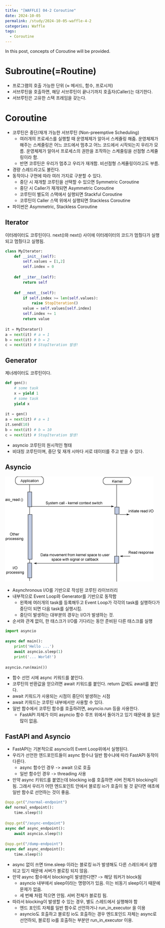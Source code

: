 ```yaml
---
title: "[WAFFLE] 04-2 Coroutine"
date: 2024-10-05
permalink: /study/2024-10-05-waffle-4-2
categories: Waffle
tags:
  - Coroutine
---
```


In this post, concepts of Coroutine will be provided.

# Subroutine(=Routine)
- 프로그램의 호출 가능한 단위 (≈ 메서드, 함수, 프로시저)
- 서브루틴을 호출하면, 해당 서브루틴이 끝나기까지 호출자(Caller)는 대기한다.
- 서브루틴은 고유한 스택 프레임을 갖는다.

# Coroutine
- 코루틴은 중단/재개 가능한 서브루틴 (Non-preemptive Scheduling)
    - 여러개의 프로세스를 실행할 때 운영체제가 알아서 스케쥴링 해줌. 운영체제가 해주는 스케줄링은 어느 코드에서 멈추고 어느 코드에서 시작되는지 우리가 모름. 운영체제가 알아서 프로세스의 권한을 조작하는 스케줄링을 선점형 스케쥴링이라 함.
    - 반면 코루틴은 우리가 멈추고 우리가 재개함. 비선점형 스케쥴링이라고도 부름.
- 경량 스레드라고도 불린다.
- 동작이나 구현에 따라 여러 가지로 구분할 수 있다.
    - 중단 시 재개할 코루틴을 선택할 수 있으면 Symmetric Coroutine
    - 중단 시 Caller가 재개되면 Asymmetric Coroutine
    - 코루틴이 별도의 스택에서 실행되면 Stackful Coroutine
    - 코루틴이 Caller 스택 위에서 실행되면 Stackless Coroutine
- 파이썬은 Asymmetric, Stackless Coroutine

## Iterator
이터레이터도 코루틴이다. next()와 next() 사이에 이터레이터의 코드가 멈췄다가 실행되고 멈췄다고 실행됨.
```python
class MyIterator:
    def __init__(self):
        self.values = [1,2]
        self.index = 0

    def __iter__(self):
        return self
    
    def __next__(self):
        if self.index >= len(self.values):
            raise StopIteration()
        value = self.values[self.index]
        self.index += 1
        return value

it = MyIterator()
a = next(it) # a = 1
b = next(it) # b = 2
c = next(it) # StopIteration 발생!
```

## Generator
제너레이터도 코루틴이다.
```python
def gen():
    # some task
    x = yield 1
    # some task
    yield x

it = gen()
a = next(it) # a = 1
it.send(10)
b = next(it) # b = 10
c = next(it) # StopIteration 발생!
```
- asyncio 코루틴의 원시적인 형태
- 비대칭 코루틴이며, 중단 및 재개 시마다 서로 데이터를 주고 받을 수 있다.

## Asyncio
![asynchronous-io](..\images\2024-10-05-waffle-4-2\asynchronous-io.png)
- Asynchronous I/O를 기반으로 작성된 코루틴 라이브러리
- 내부적으로 Event Loop와 Generator를 기반으로 동작함
    - 왼쪽에 여러개의 task를 등록해두고 Event Loop가 각각의 task를 실행하다가 중단이 되면 다음 task를 실행시킴.
    - 중단이 발생하는 대부분의 경우는 I/O가 발생하는 것.
- 순서와 관계 없이, 한 태스크가 I/O를 기다리는 동안 준비된 다른 태스크를 실행

```python
import asyncio

async def main():
    print('Hello ...')
    await asyncio.sleep(1)
    print('... World!')

asyncio.run(main())
```
- 함수 선언 시에 async 키워드를 붙인다.
- 코루틴의 반환값을 얻으려면 await 키워드를 붙인다. return 값에도 await를 붙인다.
- await 키워드가 사용되는 시점이 중단이 발생하는 시점
- await 키워드는 코루틴 내부에서만 사용할 수 있다.
- 일반 함수에서 코루틴 함수를 호출하려면, asyncio.run 등을 사용한다.
    - FastAPI 자체가 이미 asyncio 함수 루프 위에서 돌아가고 있기 때문에 쓸 일은 많이 없음.

## FastAPI and Asyncio
- FastAPI는 기본적으로 asyncio의 Event Loop위에서 실행된다.
- 우리가 선언한 엔드포인트들이 async 함수냐 일반 함수냐에 따라 FastAPI 동작이 다른다.
    - async 함수인 경우 -> await 으로 호출
    - 일반 함수인 경우 -> threading 사용
- 만약 async 키워드를 붙였는데 blocking io를 호출하면 서버 전체가 blocking이 됨. 그래서 우리가 어떤 엔드포인트 안에서 블로킹 io가 호출이 될 것 같다면 애초에 일반 함수로 선언하는 것이 좋음.

```python
@app.get("/normal-endpoint")
def normal_endpoint():
    time.sleep(5)

@app.get("/async-endpoint")
async def async_endpoint():
    await asyncio.sleep(5)

@app.get("/dump-endpoint")
async def async_endpoint():
    time.sleep(5)
```
- async 없이 쓰면 time.sleep 이라는 블로킹 io가 발생해도 다른 스레드에서 실행되고 있기 때문에 서버가 블로킹 되지 않음. 
- 만약 async 함수에서 blocking이 발생한다면? -> 해당 워커가 block됨
    - asyncio 내부에서 sleep이라는 명령어가 있음. 이는 비동기 sleep이기 때문에 문제가 없음.
    - 세 번째 처럼 적으면 안됨. 서버 전체가 블로킹 됨.
- 따라서 blocking이 발생할 수 있는 경우, 별도 스레드에서 실행해야 함
    - 엔드 포인트 자체를 일반 함수로 선언하거나 run_in_executor 을 이용
    - asyncio도 호출하고 블로킹 io도 호출하는 경우 엔드포인드 자체는 async로 선언하되, 블로킹 io를 호출하는 부분만 run_in_executor 이용.


